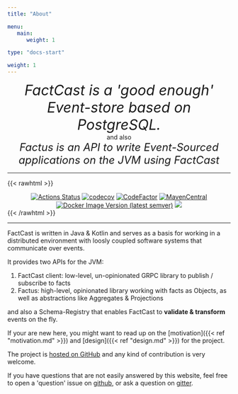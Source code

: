 ```yaml
---
title: "About"

menu:
   main:
      weight: 1

type: "docs-start"

weight: 1
---
```


<div style="text-align: center; font-size: xx-large;"><i>FactCast is a 'good
enough' Event-store based on PostgreSQL.</i></div>
<div style="text-align: center;">and also</div>
<div style="text-align: center; font-size: x-large;"><i>Factus is an API to write Event-Sourced applications on the JVM using FactCast</i></div>

____

{{< rawhtml >}}
<center>
<a href="https://github.com/factcast/factcast/actions"><img src="https://github.com/factcast/factcast/workflows/maven/badge.svg?branch=master" alt="Actions Status"
class="inline"></a>
<a href="https://codecov.io/gh/factcast/factcast" rel="nofollow"><img class="inline" src="https://camo.githubusercontent.com/2863b83e96f773ebd91aa268323339b8b9ce14b6/68747470733a2f2f636f6465636f762e696f2f67682f66616374636173742f66616374636173742f6272616e63682f6d61737465722f67726170682f62616467652e737667" alt="codecov" data-canonical-src="https://codecov.io/gh/factcast/factcast/branch/master/graph/badge.svg" style="max-width:100%;"></a>
<a href="https://www.codefactor.io/repository/github/factcast/factcast" rel="nofollow"><img class="inline" src="https://camo.githubusercontent.com/22d2823679b006ca86c5651006f0372c659f255d/68747470733a2f2f7777772e636f6465666163746f722e696f2f7265706f7369746f72792f6769746875622f66616374636173742f66616374636173742f6261646765" alt="CodeFactor" data-canonical-src="https://www.codefactor.io/repository/github/factcast/factcast/badge" style="max-width:100%;"></a>
<a href="http://search.maven.org/#search%7Cgav%7C1%7Cg%3A%22org.factcast%22%20v:0." rel="nofollow"><img class="inline"
src="https://img.shields.io/maven-central/v/org.factcast/factcast/0.svg" alt="MavenCentral"
data-canonical-src="https://img.shields.io/maven-central/v/org.factcast/factcast/0.svg" style="max-width:100%;"></a>
<a href="https://hub.docker.com/repository/docker/factcast/factcast/tags"><img class="inline" alt="Docker Image Version (latest semver)"
src="https://img.shields.io/docker/v/factcast/factcast?label=dockerhub"></a>
<a href="https://www.apache.org/licenses/LICENSE-2.0" rel="nofollow">
<img  class="inline" src="https://camo.githubusercontent.com/e63d202eb7ed9151a9c46eae71f8599e67a26a56/68747470733a2f2f696d672e736869656c64732e696f2f62616467652f6c6963656e73652d41534c322d677265656e2e7376673f7374796c653d666c6174" data-canonical-src="https://img.shields.io/badge/license-ASL2-green.svg?style=flat" style="max-width:100%;">
</a>
</center>
{{< /rawhtml >}}

____

FactCast is written in Java & Kotlin and serves as a basis for working in a distributed environment with loosly coupled
software systems that communicate over events.


It provides two APIs for the JVM:

1. FactCast client: low-level, un-opinionated GRPC library to publish / subscribe to facts
2. Factus:  high-level, opinionated library working with facts as Objects, as well as abstractions like Aggregates &
   Projections

and also a Schema-Registry that enables FactCast to <b>validate & transform</b> events on the fly.

If your are new here, you might want to read up on the [motivation]({{< ref "motivation.md" >}}) and [design]({{< ref "design.md" >}}) for the project.

The project is [hosted on GitHub](https://github.com/factcast/factcast) and any kind of contribution is very welcome.

If you have questions that are not easily answered by this website, feel free to open a 'question' issue on [github](https://github.com/factcast/factcast/issues?q=is%3Aissue+label%3Aquestion), or ask a question on [gitter](https://gitter.im/factcast/community).
